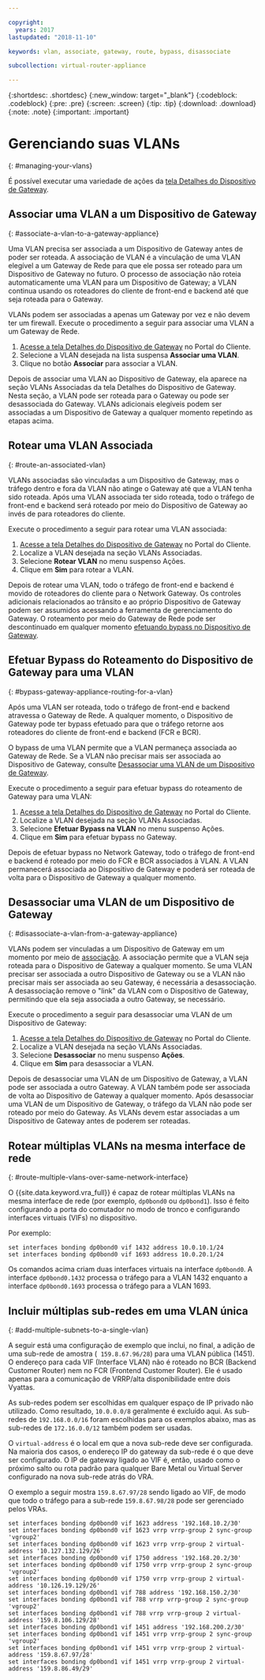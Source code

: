 ```yaml
---

copyright:
  years: 2017
lastupdated: "2018-11-10"

keywords: vlan, associate, gateway, route, bypass, disassociate

subcollection: virtual-router-appliance

---
```


{:shortdesc: .shortdesc}
{:new_window: target="_blank"}
{:codeblock: .codeblock}
{:pre: .pre}
{:screen: .screen}
{:tip: .tip}
{:download: .download}
{:note: .note}
{:important: .important}

# Gerenciando suas VLANs
{: #managing-your-vlans}

É possível executar uma variedade de ações da [tela Detalhes do Dispositivo de Gateway](/docs/infrastructure/virtual-router-appliance?topic=virtual-router-appliance-view-vra-details).

## Associar uma VLAN a um Dispositivo de Gateway
{: #associate-a-vlan-to-a-gateway-appliance}

Uma VLAN precisa ser associada a um Dispositivo de Gateway antes de poder ser roteada. A associação de VLAN é a vinculação de uma VLAN elegível a um Gateway de Rede para que ele possa ser roteado para um Dispositivo de Gateway no futuro. O processo de associação não roteia automaticamente uma VLAN para um Dispositivo de Gateway; a VLAN continua usando os roteadores do cliente de front-end e backend até que seja roteada para o Gateway.

VLANs podem ser associadas a apenas um Gateway por vez e não devem ter um firewall. Execute o procedimento a seguir para associar uma VLAN a um Gateway de Rede.

1. [Acesse a tela Detalhes do Dispositivo de Gateway](/docs/infrastructure/virtual-router-appliance?topic=virtual-router-appliance-view-vra-details) no Portal do Cliente.
2. Selecione a VLAN desejada na lista suspensa **Associar uma VLAN**.
3. Clique no botão **Associar** para associar a VLAN.

Depois de associar uma VLAN ao Dispositivo de Gateway, ela aparece na seção VLANs Associadas da tela Detalhes do Dispositivo de Gateway. Nesta seção, a VLAN pode ser roteada para o Gateway ou pode ser desassociada do Gateway. VLANs adicionais elegíveis podem ser associadas a um Dispositivo de Gateway a qualquer momento repetindo as etapas acima.

## Rotear uma VLAN Associada
{: #route-an-associated-vlan}

VLANs associadas são vinculadas a um Dispositivo de Gateway, mas o tráfego dentro e fora da VLAN não atinge o Gateway até que a VLAN tenha sido roteada. Após uma VLAN associada ter sido roteada, todo o tráfego de front-end e backend será roteado por meio do Dispositivo de Gateway ao invés de para roteadores do cliente.

Execute o procedimento a seguir para rotear uma VLAN associada:

1. [Acesse a tela Detalhes do Dispositivo de Gateway](/docs/infrastructure/virtual-router-appliance?topic=virtual-router-appliance-view-vra-details) no Portal do Cliente.
2. Localize a VLAN desejada na seção VLANs Associadas.
3. Selecione **Rotear VLAN** no menu suspenso Ações.
4. Clique em **Sim** para rotear a VLAN.

Depois de rotear uma VLAN, todo o tráfego de front-end e backend é movido de roteadores do cliente para o Network Gateway. Os controles adicionais relacionados ao trânsito e ao próprio Dispositivo de Gateway podem ser assumidos acessando a ferramenta de gerenciamento do Gateway. O roteamento por meio do Gateway de Rede pode ser descontinuado em qualquer momento [efetuando bypass no Dispositivo de Gateway](#bypass-gateway-appliance-routing-for-a-vlan).

## Efetuar Bypass do Roteamento do Dispositivo de Gateway para uma VLAN
{: #bypass-gateway-appliance-routing-for-a-vlan}

Após uma VLAN ser roteada, todo o tráfego de front-end e backend atravessa o Gateway de Rede. A qualquer momento, o Dispositivo de Gateway pode ter bypass efetuado para que o tráfego retorne aos roteadores do cliente de front-end e backend (FCR e BCR).

O bypass de uma VLAN permite que a VLAN permaneça associada ao Gateway de Rede. Se a VLAN não precisar mais ser associada ao Dispositivo de Gateway, consulte [Desassociar uma VLAN de um Dispositivo de Gateway](#disassociate-a-vlan-from-a-gateway-appliance).

Execute o procedimento a seguir para efetuar bypass do roteamento de Gateway para uma VLAN:

1. [Acesse a tela Detalhes do Dispositivo de Gateway](/docs/infrastructure/virtual-router-appliance?topic=virtual-router-appliance-view-vra-details) no Portal do Cliente.
2. Localize a VLAN desejada na seção VLANs Associadas.
3. Selecione **Efetuar Bypass na VLAN** no menu suspenso Ações.
4. Clique em **Sim** para efetuar bypass no Gateway.

Depois de efetuar bypass no Network Gateway, todo o tráfego de front-end e backend é roteado por meio do FCR e BCR associados à VLAN. A VLAN permanecerá associada ao Dispositivo de Gateway e poderá ser roteada de volta para o Dispositivo de Gateway a qualquer momento.

## Desassociar uma VLAN de um Dispositivo de Gateway
{: #disassociate-a-vlan-from-a-gateway-appliance}

VLANs podem ser vinculadas a um Dispositivo de Gateway em um momento por meio de [associação](#associate-a-vlan-to-a-gateway-appliance). A associação permite que a VLAN seja roteada para o Dispositivo de Gateway a qualquer momento. Se uma VLAN precisar ser associada a outro Dispositivo de Gateway ou se a VLAN não precisar mais ser associada ao seu Gateway, é necessária a desassociação. A desassociação remove o "link" da VLAN com o Dispositivo de Gateway, permitindo que ela seja associada a outro Gateway, se necessário.

Execute o procedimento a seguir para desassociar uma VLAN de um Dispositivo de Gateway:

1. [Acesse a tela Detalhes do Dispositivo de Gateway](/docs/infrastructure/virtual-router-appliance?topic=virtual-router-appliance-view-vra-details) no Portal do Cliente.
2. Localize a VLAN desejada na seção VLANs Associadas.
3. Selecione **Desassociar** no menu suspenso **Ações**.
4. Clique em **Sim** para desassociar a VLAN.

Depois de desassociar uma VLAN de um Dispositivo de Gateway, a VLAN pode ser associada a outro Gateway. A VLAN também pode ser associada de volta ao Dispositivo de Gateway a qualquer momento. Após desassociar uma VLAN de um Dispositivo de Gateway, o tráfego da VLAN não pode ser roteado por meio do Gateway. As VLANs devem estar associadas a um Dispositivo de Gateway antes de poderem ser roteadas.

## Rotear múltiplas VLANs na mesma interface de rede
{: #route-multiple-vlans-over-same-network-interface}

O {{site.data.keyword.vra_full}} é capaz de rotear múltiplas VLANs na mesma interface de rede (por exemplo, `dp0bond0` ou `dp0bond1`). Isso é feito configurando a porta do comutador no modo de tronco e configurando interfaces virtuais (VIFs) no dispositivo.

Por exemplo:

```
set interfaces bonding dp0bond0 vif 1432 address 10.0.10.1/24
set interfaces bonding dp0bond0 vif 1693 address 10.0.20.1/24
```

Os comandos acima criam duas interfaces virtuais na interface `dp0bond0`. A interface `dp0bond0.1432` processa o tráfego para a VLAN 1432 enquanto a interface `dp0bond0.1693` processa o tráfego para a VLAN 1693.

## Incluir múltiplas sub-redes em uma VLAN única
{: #add-multiple-subnets-to-a-single-vlan}

A seguir está uma configuração de exemplo que inclui, no final, a adição de uma sub-rede de amostra (` 159.8.67.96/28`) para uma VLAN pública (1451). O endereço para cada VIF (Interface VLAN) não é roteado no BCR (Backend Customer Router) nem no FCR (Frontend Customer Router). Ele é usado apenas para a comunicação de VRRP/alta disponibilidade entre dois Vyattas.

As sub-redes podem ser escolhidas em qualquer espaço de IP privado não utilizado. Como resultado, `10.0.0.0/8` geralmente é excluído aqui. As sub-redes de `192.168.0.0/16` foram escolhidas para os exemplos abaixo, mas as sub-redes de `172.16.0.0/12` também podem ser usadas.

O `virtual-address` é o local em que a nova sub-rede deve ser configurada. Na maioria dos casos, o endereço IP do gateway da sub-rede é o que deve ser configurado. O IP de gateway ligado ao VIF é, então, usado como o próximo salto ou rota padrão para qualquer Bare Metal ou Virtual Server configurado na nova sub-rede atrás do VRA.

O exemplo a seguir mostra `159.8.67.97/28` sendo ligado ao VIF, de modo que todo o tráfego para a sub-rede `159.8.67.98/28` pode ser gerenciado pelos VRAs.

```
set interfaces bonding dp0bond0 vif 1623 address '192.168.10.2/30'
set interfaces bonding dp0bond0 vif 1623 vrrp vrrp-group 2 sync-group 'vgroup2'
set interfaces bonding dp0bond0 vif 1623 vrrp vrrp-group 2 virtual-address '10.127.132.129/26'
set interfaces bonding dp0bond0 vif 1750 address '192.168.20.2/30'
set interfaces bonding dp0bond0 vif 1750 vrrp vrrp-group 2 sync-group 'vgroup2'
set interfaces bonding dp0bond0 vif 1750 vrrp vrrp-group 2 virtual-address '10.126.19.129/26'
set interfaces bonding dp0bond1 vif 788 address '192.168.150.2/30'
set interfaces bonding dp0bond1 vif 788 vrrp vrrp-group 2 sync-group 'vgroup2'
set interfaces bonding dp0bond1 vif 788 vrrp vrrp-group 2 virtual-address '159.8.106.129/28'
set interfaces bonding dp0bond1 vif 1451 address '192.168.200.2/30'
set interfaces bonding dp0bond1 vif 1451 vrrp vrrp-group 2 sync-group 'vgroup2'
set interfaces bonding dp0bond1 vif 1451 vrrp vrrp-group 2 virtual-address '159.8.67.97/28'
set interfaces bonding dp0bond1 vif 1451 vrrp vrrp-group 2 virtual-address '159.8.86.49/29'
```
